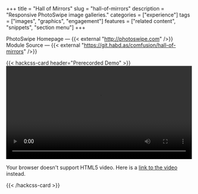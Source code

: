+++
title = "Hall of Mirrors"
slug = "hall-of-mirrors"
description = "Responsive PhotoSwipe image galleries."
categories = ["experience"]
tags = ["images", "graphics", "engagement"]
features = ["related content", "snippets", "section menu"]
+++

PhotoSwipe Homepage — {{< external "http://photoswipe.com" />}}<br>
Module Source — {{< external "https://git.habd.as/comfusion/hall-of-mirrors" />}}

{{< hackcss-card header="Prerecorded Demo" >}}
  <video controls preload="auto" width="100%">
    <source src="https://jhabdas.keybase.pub/after-dark-hall-of-mirrors-demo.mp4" type="video/mp4">
    <p>Your browser doesn't support HTML5 video. Here is a <a href="https://jhabdas.keybase.pub/after-dark-hall-of-mirrors-demo.mp4">link to the video</a> instead.</p>
  </video>
{{< /hackcss-card >}}
